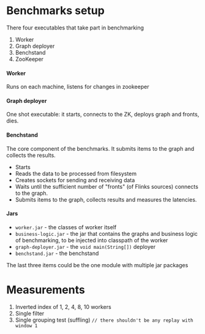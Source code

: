 # Benchmarks setup

There four executables that take part in benchmarking

1. Worker
2. Graph deployer
3. Benchstand
4. ZooKeeper

#### Worker

Runs on each machine, listens for changes in zookeeper

#### Graph deployer

One shot executable: it starts, connects to the ZK, deploys graph and fronts, dies.

#### Benchstand

The core component of the benchmarks. It submits items to the graph and collects the results.

- Starts
- Reads the data to be processed from filesystem
- Creates sockets for sending and receiving data
- Waits until the sufficient number of "fronts" (of Flinks sources) connects to the graph.
- Submits items to the graph, collects results and measures the latencies.

#### Jars

- `worker.jar` - the classes of worker itself
- `business-logic.jar` - the jar that contains the graphs and business logic of benchmarking, 
to be injected into classpath of the worker
- `graph-deployer.jar` - the `void main(String[])` deployer
- `benchstand.jar` - the benchstand

The last three items could be the one module with multiple jar packages

# Measurements

1. Inverted index of 1, 2, 4, 8, 10 workers
2. Single filter
3. Single grouping test (suffling) `// there shouldn't be any replay with window 1`
